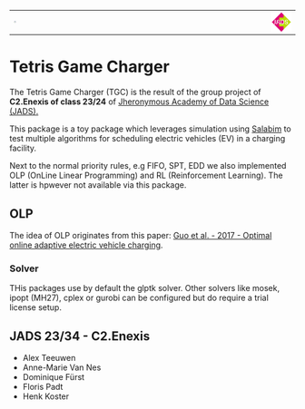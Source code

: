<table style="width:100%; border:0;">
    <tr>
        <td style="width:10%;">
            <img src="https://github.com/Fpadt/tgc/blob/main/src/tgc_jads_2324/TGC_tran.png" alt="Tetris Game Charger - created by chatGPT" style="width:15%;; float:left;">
        </td>
        <td style="width:80%;"></td>
        <td style="width:10%;">
            <img src="https://github.com/Fpadt/tgc/blob/main/src/tgc_jads_2324/Enexis_JADS.png" alt="JADS_2324-C2.Enexis" style="width:100%; float:right;">
        </td>
    </tr>
</table>

# Tetris Game Charger

The Tetris Game Charger (TGC) is the result of the group project of **C2.Enexis of class 23/24** of [Jheronymous Academy of Data Science (JADS).](https://www.jads.nl/education/data-science-and-ai-for-professionals/)

This package is a toy package which leverages simulation using [Salabim](https://www.salabim.org/) to test multiple algorithms for scheduling electric vehicles (EV) in a charging facility.

Next to the normal priority rules, e.g FIFO, SPT, EDD we also implemented OLP (OnLine Linear Programming) and RL (Reinforcement Learning). The latter is hpwever not available via this package.

## OLP
The idea of OLP originates from this paper: 
[Guo et al. - 2017 - Optimal online adaptive electric vehicle charging](http://netlab.caltech.edu/assets/publications/Guo-2017-OLP.pdf).

### Solver
THis packages use by default the glptk solver. Other solvers like mosek, ipopt (MH27), cplex or gurobi can be configured but do require a trial license setup.

## JADS 23/34 - C2.Enexis

- Alex Teeuwen
- Anne-Marie Van Nes
- Dominique Fürst
- Floris Padt
- Henk Koster
